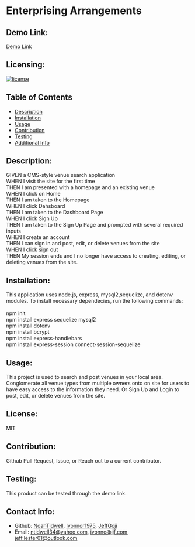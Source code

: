 # Enterprising Arrangements

## Demo Link:
[Demo Link](https://immense-thicket-65501.herokuapp.com/)

## Licensing:
[![license](https://img.shields.io/badge/license-MIT-blue)](https://shields.io)

## Table of Contents 
- [Description](#description)
- [Installation](#installation)
- [Usage](#usage)
- [Contribution](#contribution)
- [Testing](#testing)
- [Additional Info](#additional-info)

## Description:
GIVEN a CMS-style venue search application
<br /> WHEN I visit the site for the first time 
<br /> THEN I am presented with a homepage and an existing venue
<br /> WHEN I click on Home
<br /> THEN I am taken to the Homepage
<br /> WHEN I click Dahsboard
<br /> THEN I am taken to the Dashboard Page 
<br /> WHEN I click Sign Up 
<br /> THEN I am taken to the Sign Up Page and prompted with several required inputs <br /> WHEN I create an account 
<br /> THEN I can sign in and post, edit, or delete venues from the site
<br /> WHEN I click sign out 
<br /> THEN My session ends and I no longer have access to creating, editing, or deleting venues from the site.

## Installation:
This application uses node.js, express, mysql2,sequelize, and dotenv modules. To install necessary dependecies, run the following commands:
<br />
<br />
npm init
<br />
npm install express sequelize mysql2
<br />
npm install dotenv
<br />
npm install bcrypt
<br />
npm install express-handlebars 
<br />
npm install express-session connect-session-sequelize

## Usage:
This project is used to search and post venues in your local area. Conglomerate all venue types from multiple owners onto on site for users to have easy access to the information they need. Or Sign Up and Login to post, edit, or delete venues from the site.

## License:
MIT

## Contribution:
Github Pull Request, Issue, or Reach out to a current contributor.

## Testing:
This product can be tested through the demo link.

## Contact Info:
- Github: [NoahTidwell](https://github.com/NoahTidwell), [Ivonnor1975](https://github.com/Ivonnor1975), [JeffGoji](https://github.com/JeffGoji)
- Email: ntidwell34@yahoo.com, ivonne@jjf.com, jeff.lester01@outlook.com

